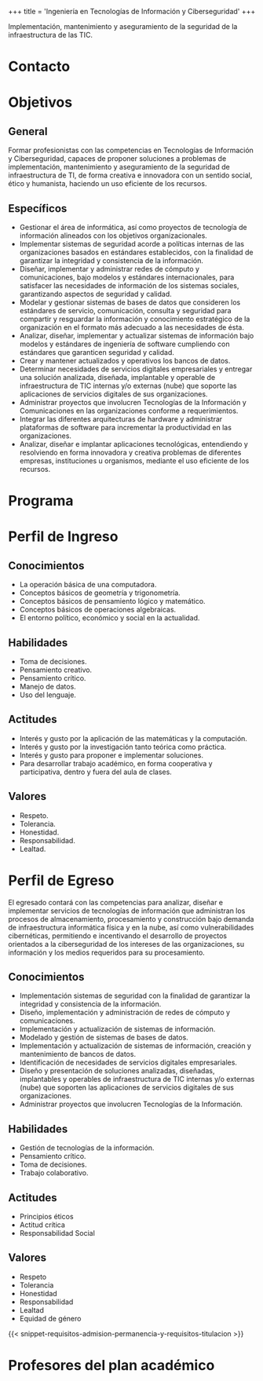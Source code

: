 +++
title = 'Ingeniería en Tecnologías de Información y Ciberseguridad'
+++

Implementación, mantenimiento y aseguramiento de la seguridad de la infraestructura de las TIC.

<!--more-->

# Contacto

# Objetivos

## General

Formar profesionistas con las competencias en Tecnologías de Información y Ciberseguridad, capaces de proponer soluciones a problemas de implementación, mantenimiento y aseguramiento de la seguridad de infraestructura de TI, de forma creativa e innovadora con un sentido social, ético y humanista, haciendo un uso eficiente de los recursos.

## Específicos

- Gestionar el área de informática, así como proyectos de tecnología de información alineados con los objetivos organizacionales.
- Implementar sistemas de seguridad acorde a políticas internas de las organizaciones basados en estándares establecidos, con la finalidad de garantizar la integridad y consistencia de la información.
- Diseñar, implementar y administrar redes de cómputo y comunicaciones, bajo modelos y estándares internacionales, para satisfacer las necesidades de información de los sistemas sociales, garantizando aspectos de seguridad y calidad.
- Modelar y gestionar sistemas de bases de datos que consideren los estándares de servicio, comunicación, consulta y seguridad para compartir y resguardar la información y conocimiento estratégico de la organización en el formato más adecuado a las necesidades de ésta.
- Analizar, diseñar, implementar y actualizar sistemas de información bajo modelos y estándares de ingeniería de software cumpliendo con estándares que garanticen seguridad y calidad.
- Crear y mantener actualizados y operativos los bancos de datos.
- Determinar necesidades de servicios digitales empresariales y entregar una solución analizada, diseñada, implantable y operable de infraestructura de TIC internas y/o externas (nube) que soporte las aplicaciones de servicios digitales de sus organizaciones.
- Administrar proyectos que involucren Tecnologías de la Información y Comunicaciones en las organizaciones conforme a requerimientos.
- Integrar las diferentes arquitecturas de hardware y administrar plataformas de software para incrementar la productividad en las organizaciones.
- Analizar, diseñar e implantar aplicaciones tecnológicas, entendiendo y resolviendo en forma innovadora y creativa problemas de diferentes empresas, instituciones u organismos, mediante el uso eficiente de los recursos.

# Programa

# Perfil de Ingreso

## Conocimientos

- La operación básica de una computadora.
- Conceptos básicos de geometría y trigonometría.
- Conceptos básicos de pensamiento lógico y matemático.
- Conceptos básicos de operaciones algebraicas.
- El entorno político, económico y social en la actualidad.

## Habilidades

- Toma de decisiones.
- Pensamiento creativo.
- Pensamiento crítico.
- Manejo de datos.
- Uso del lenguaje.

## Actitudes

- Interés y gusto por la aplicación de las matemáticas y la computación.
- Interés y gusto por la investigación tanto teórica como práctica.
- Interés y gusto para proponer e implementar soluciones.
- Para desarrollar trabajo académico, en forma cooperativa y participativa, dentro y fuera del aula de clases.

## Valores

- Respeto.
- Tolerancia.
- Honestidad.
- Responsabilidad.
- Lealtad.

# Perfil de Egreso

El egresado contará con las competencias para analizar, diseñar e implementar servicios de tecnologías de información que administran los procesos de almacenamiento, procesamiento y construcción bajo demanda de infraestructura informática física y en la nube, así como vulnerabilidades cibernéticas, permitiendo e incentivando el desarrollo de proyectos orientados a la ciberseguridad de los intereses de las organizaciones, su información y los medios requeridos para su procesamiento.

## Conocimientos

- Implementación sistemas de seguridad con la finalidad de garantizar la integridad y consistencia de la información.
- Diseño, implementación y administración de redes de cómputo y comunicaciones.
- Implementación y actualización de sistemas de información.
- Modelado y gestión de sistemas de bases de datos.
- Implementación y actualización de sistemas de información, creación y mantenimiento de bancos de datos.
- Identificación de necesidades de servicios digitales empresariales.
- Diseño y presentación de soluciones analizadas, diseñadas, implantables y operables de infraestructura de TIC internas y/o externas (nube) que soporten las aplicaciones de servicios digitales de sus organizaciones.
- Administrar proyectos que involucren Tecnologías de la Información.

## Habilidades

- Gestión de tecnologías de la información.
- Pensamiento crítico.
- Toma de decisiones.
- Trabajo colaborativo.

## Actitudes

- Principios éticos
- Actitud crítica
- Responsabilidad Social

## Valores

- Respeto
- Tolerancia
- Honestidad
- Responsabilidad
- Lealtad
- Equidad de género

{{< snippet-requisitos-admision-permanencia-y-requisitos-titulacion >}}

# Profesores del plan académico
